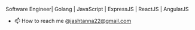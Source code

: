 Software Engineer| Golang | JavaScript | ExpressJS | ReactJS | AngularJS
- 📫 How to reach me @jashtanna22@gmail.com
<!---
jashtanna/jashtanna is a ✨ special ✨ repository because its `README.md` (this file) appears on your GitHub profile.
You can click the Preview link to take a look at your changes.
--->
